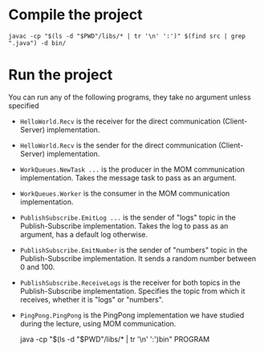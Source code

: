 # Compile the project

    javac -cp "$(ls -d "$PWD"/libs/* | tr '\n' ':')" $(find src | grep ".java") -d bin/
    
# Run the project
You can run any of the following programs, they take no argument unless specified

- `HelloWorld.Recv` is the receiver for the direct communication (Client-Server) implementation.
- `HelloWorld.Recv` is the sender for the direct communication (Client-Server) implementation.
- `WorkQueues.NewTask ...` is the producer in the MOM communication implementation. Takes the message task to pass as an argument.
- `WorkQueues.Worker` is the consumer in the MOM communication implementation.
- `PublishSubscribe.EmitLog ...` is the sender of "logs" topic in the Publish-Subscribe implementation. Takes the log to pass as an argument, has a default log otherwise.
- `PublishSubscribe.EmitNumber` is the sender of "numbers" topic in the Publish-Subscribe implementation. It sends a random number between 0 and 100.
- `PublishSubscribe.ReceiveLogs` is the receiver for both topics in the Publish-Subscribe implementation. Specifies the topic from which it receives, whether it is "logs" or "numbers".
- `PingPong.PingPong` is the PingPong implementation we have studied during the lecture, using MOM communication.

    java -cp "$(ls -d "$PWD"/libs/* | tr '\n' ':')bin" PROGRAM

